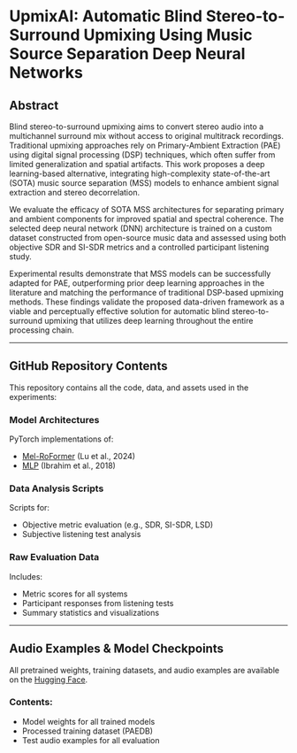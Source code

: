 # UpmixAI: Automatic Blind Stereo-to-Surround Upmixing Using Music Source Separation Deep Neural Networks
## Abstract
Blind stereo-to-surround upmixing aims to convert stereo audio into a multichannel surround mix without access to original multitrack recordings. Traditional upmixing approaches rely on Primary-Ambient Extraction (PAE) using digital signal processing (DSP) techniques, which often suffer from limited generalization and spatial artifacts. This work proposes a deep learning-based alternative, integrating high-complexity state-of-the-art (SOTA) music source separation (MSS) models to enhance ambient signal extraction and stereo decorrelation.

We evaluate the efficacy of SOTA MSS architectures for separating primary and ambient components for improved spatial and spectral coherence. The selected deep neural network (DNN) architecture is trained on a custom dataset constructed from open-source music data and assessed using both objective SDR and SI-SDR metrics and a controlled participant listening study.

Experimental results demonstrate that MSS models can be successfully adapted for PAE, outperforming prior deep learning approaches in the literature and matching the performance of traditional DSP-based upmixing methods. These findings validate the proposed data-driven framework as a viable and perceptually effective solution for automatic blind stereo-to-surround upmixing that utilizes deep learning throughout the entire processing chain.

---

## GitHub Repository Contents
This repository contains all the code, data, and assets used in the experiments:

### Model Architectures
PyTorch implementations of:
- [Mel-RoFormer](https://ieeexplore.ieee.org/abstract/document/10446843) (Lu et al., 2024)
- [MLP](https://ieeexplore.ieee.org/abstract/document/8461459) (Ibrahim et al., 2018)

### Data Analysis Scripts
Scripts for:
- Objective metric evaluation (e.g., SDR, SI-SDR, LSD)
- Subjective listening test analysis

### Raw Evaluation Data
Includes:
- Metric scores for all systems
- Participant responses from listening tests
- Summary statistics and visualizations

---

## Audio Examples & Model Checkpoints

All pretrained weights, training datasets, and audio examples are available on the [Hugging Face](https://huggingface.co/nick7ong/).

### Contents:
- Model weights for all trained models
- Processed training dataset (PAEDB)
- Test audio examples for all evaluation



